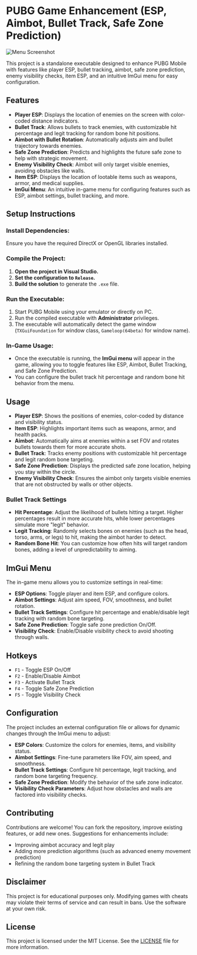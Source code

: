 # PUBG Game Enhancement (ESP, Aimbot, Bullet Track, Safe Zone Prediction)

![Menu Screenshot](images/menu-screenshot.png)

This project is a standalone executable designed to enhance PUBG Mobile with features like player ESP, bullet tracking, aimbot, safe zone prediction, enemy visibility checks, item ESP, and an intuitive ImGui menu for easy configuration.

## Features

- **Player ESP**: Displays the location of enemies on the screen with color-coded distance indicators.
- **Bullet Track**: Allows bullets to track enemies, with customizable hit percentage and legit tracking for random bone hit positions.
- **Aimbot with Bullet Rotation**: Automatically adjusts aim and bullet trajectory towards enemies.
- **Safe Zone Prediction**: Predicts and highlights the future safe zone to help with strategic movement.
- **Enemy Visibility Check**: Aimbot will only target visible enemies, avoiding obstacles like walls.
- **Item ESP**: Displays the location of lootable items such as weapons, armor, and medical supplies.
- **ImGui Menu**: An intuitive in-game menu for configuring features such as ESP, aimbot settings, bullet tracking, and more.

## Setup Instructions

### Install Dependencies:
Ensure you have the required DirectX or OpenGL libraries installed.

### Compile the Project:

1. **Open the project in Visual Studio.**
2. **Set the configuration to `Release`.**
3. **Build the solution** to generate the `.exe` file.

### Run the Executable:

1. Start PUBG Mobile using your emulator or directly on PC.
2. Run the compiled executable with **Administrator** privileges.
3. The executable will automatically detect the game window (`TXGuiFoundation` for window class, `Gameloop(64beta)` for window name).

### In-Game Usage:

- Once the executable is running, the **ImGui menu** will appear in the game, allowing you to toggle features like ESP, Aimbot, Bullet Tracking, and Safe Zone Prediction.
- You can configure the bullet track hit percentage and random bone hit behavior from the menu.

## Usage

- **Player ESP**: Shows the positions of enemies, color-coded by distance and visibility status.
- **Item ESP**: Highlights important items such as weapons, armor, and health packs.
- **Aimbot**: Automatically aims at enemies within a set FOV and rotates bullets towards them for more accurate shots.
- **Bullet Track**: Tracks enemy positions with customizable hit percentage and legit random bone targeting.
- **Safe Zone Prediction**: Displays the predicted safe zone location, helping you stay within the circle.
- **Enemy Visibility Check**: Ensures the aimbot only targets visible enemies that are not obstructed by walls or other objects.

### Bullet Track Settings

- **Hit Percentage**: Adjust the likelihood of bullets hitting a target. Higher percentages result in more accurate hits, while lower percentages simulate more "legit" behavior.
- **Legit Tracking**: Randomly selects bones on enemies (such as the head, torso, arms, or legs) to hit, making the aimbot harder to detect.
- **Random Bone Hit**: You can customize how often hits will target random bones, adding a level of unpredictability to aiming.

## ImGui Menu

The in-game menu allows you to customize settings in real-time:

- **ESP Options**: Toggle player and item ESP, and configure colors.
- **Aimbot Settings**: Adjust aim speed, FOV, smoothness, and bullet rotation.
- **Bullet Track Settings**: Configure hit percentage and enable/disable legit tracking with random bone targeting.
- **Safe Zone Prediction**: Toggle safe zone prediction On/Off.
- **Visibility Check**: Enable/Disable visibility check to avoid shooting through walls.

## Hotkeys

- `F1` - Toggle ESP On/Off
- `F2` - Enable/Disable Aimbot
- `F3` - Activate Bullet Track
- `F4` - Toggle Safe Zone Prediction
- `F5` - Toggle Visibility Check

## Configuration

The project includes an external configuration file or allows for dynamic changes through the ImGui menu to adjust:

- **ESP Colors**: Customize the colors for enemies, items, and visibility status.
- **Aimbot Settings**: Fine-tune parameters like FOV, aim speed, and smoothness.
- **Bullet Track Settings**: Configure hit percentage, legit tracking, and random bone targeting frequency.
- **Safe Zone Prediction**: Modify the behavior of the safe zone indicator.
- **Visibility Check Parameters**: Adjust how obstacles and walls are factored into visibility checks.

## Contributing

Contributions are welcome! You can fork the repository, improve existing features, or add new ones. Suggestions for enhancements include:

- Improving aimbot accuracy and legit play
- Adding more prediction algorithms (such as advanced enemy movement prediction)
- Refining the random bone targeting system in Bullet Track

## Disclaimer

This project is for educational purposes only. Modifying games with cheats may violate their terms of service and can result in bans. Use the software at your own risk.

## License

This project is licensed under the MIT License. See the [LICENSE](LICENSE) file for more information.
